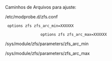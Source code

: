 Caminhos de Arquivos para ajuste: 

 /etc/modprobe.d/zfs.conf
	
     options zfs zfs_arc_min=XXXXXX

					options zfs zfs_arc_max=XXXXXX

/sys/module/zfs/parameters/zfs_arc_min

/sys/module/zfs/parameters/zfs_arc_max
